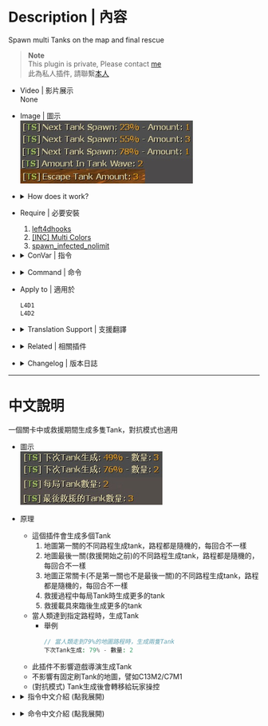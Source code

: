 # Description | 內容
Spawn multi Tanks on the map and final rescue

> __Note__ <br/>
This plugin is private, Please contact [me](https://github.com/fbef0102/Game-Private_Plugin#私人插件列表-private-plugins-list)<br/>
此為私人插件, 請聯繫[本人](https://github.com/fbef0102/Game-Private_Plugin#私人插件列表-private-plugins-list)

* Video | 影片展示
<br/>None

* Image | 圖示
	<br/>![l4d_tank_spawn_1](image/l4d_tank_spawn_1.jpg)

* <details><summary>How does it work?</summary>

	* This plugin spawns multi tanks
		1. In different percentage on first map. Random percentage each time.
		2. In different percentage on final map (Before final rescue). Random percentage each time.
		3. In different percentage on regular map. Random percentage each time.
		4. On each tank wave in final rescue
		5. When finale vehicle is ready
	* Tanks will be spawned when the furthest survivor reach a percentage of map
		* For example
			```php
			// When furthest survivor reach 79% of map completion, 2 Tanks will be spawned.
			Next Tank Spawn: 79% - Amount: 2
			```
	* Does not affect director tank
	* Does not affect tank static spawn by map, for example: C13M2/C7M1
	* (Versus) Tanks will pass to players
</details>

* Require | 必要安裝
	1. [left4dhooks](https://forums.alliedmods.net/showthread.php?t=321696)
    2. [[INC] Multi Colors](https://github.com/fbef0102/L4D1_2-Plugins/releases/tag/Multi-Colors)
    3. [spawn_infected_nolimit](https://github.com/fbef0102/L4D1_2-Plugins/tree/master/spawn_infected_nolimit)

* <details><summary>ConVar | 指令</summary>

	* cfg/sourcemod/l4d_tank_spawn.cfg
		```php
		// 0=Disable, 1=Enable Plugin, Spawn numbers of Tanks depending on the map (Does not affect director spawn)
		l4d_tank_spawn_enable "1"

		// Set interval time check to spawn
		l4d_tank_spawn_interval "0.5"

		// Set total max numbers of Tanks to spawn on first map (0=Game deafult)
		l4d_tank_spawn_first_max "3"

		// Set total min numbers of Tanks to spawn on first map (0=Game deafult)
		l4d_tank_spawn_first_min "1"

		// Set total max numbers of Tanks to spawn on regular map (0=Game deafult)
		l4d_tank_spawn_normal_max "5"

		// Set total min numbers of Tanks to spawn on regular map (0=Game deafult)
		l4d_tank_spawn_normal_min "3"

		// Set total max numbers of Tanks to spawn on final map (0=Game deafult)
		// Before final rescue starts
		l4d_tank_spawn_final_max_before_rescue "1"

		// Set total min numbers of Tanks to spawn on final map (0=Game deafult)
		// Before final rescue starts
		l4d_tank_spawn_final_min_before_rescue "1"

		// Set max numbers of Tanks to spawn on each tank wave in final rescue (0=Game deafult)
		l4d_tank_spawn_final_max_in_rescue "2"

		// Set min numbers of Tanks to spawn on each tank wave in final rescue (0=Game deafult)
		l4d_tank_spawn_final_min_in_rescue "1"

		// Set max numbers of Tanks to spawn when finale vehicle is ready (0=Game deafult)
		l4d_tank_spawn_final_max_rescue_ready "3"

		// Set min numbers of Tanks to spawn when finale vehicle is ready (0=Game deafult)
		l4d_tank_spawn_final_min_rescue_ready "2"

		// If 1, Set multi Tanks to spawn simultaneously on first/regular/final map
		l4d_tank_spawn_enable_simultaneous "1"

		// Set a minimum of Tanks to spawn simultaneously
		l4d_tank_spawn_min_simultaneous "1"

		// Set a maximum of Tanks to spawn simultaneously
		l4d_tank_spawn_max_simultaneous "3"

		// Set progress [5-95]% minimum of the map, where Tanks can spawn
		l4d_tank_spawn_range_min_tank "10"

		// Set progress [5-95]% maximum of the map, where Tanks can spawn
		l4d_tank_spawn_range_max_tank "90"
		```
</details>

* <details><summary>Command | 命令</summary>

	* **Display next tank spawn percent**
		```php
		sm_tank
		```
</details>

* Apply to | 適用於
	```
	L4D1
	L4D2
	```

* <details><summary>Translation Support | 支援翻譯</summary>

	```
	English
	繁體中文
	简体中文
	```
</details>

* <details><summary>Related | 相關插件</summary>

	1. [l4d_current_survivor_progress](https://github.com/fbef0102/L4D1_2-Plugins/tree/master/l4d_current_survivor_progress): Print survivor progress in flow percents
		> 使用指令顯示人類目前的路程
</details>

* <details><summary>Changelog | 版本日誌</summary>

    * v1.1 (2024-3-12)
		* Control max and min numbers of tanks to spawn
		* Update cvars

    * v1.0 (2023-12-5)
		* Initial Release
</details>

- - - -
# 中文說明
一個關卡中或救援期間生成多隻Tank，對抗模式也適用

* 圖示
	<br/>![zho/l4d_tank_spawn_1](image/zho/l4d_tank_spawn_1.jpg)

* 原理
	* 這個插件會生成多個Tank
		1. 地圖第一關的不同路程生成tank，路程都是隨機的，每回合不一樣
		2. 地圖最後一關(救援開始之前)的不同路程生成tank，路程都是隨機的，每回合不一樣
		3. 地圖正常關卡(不是第一關也不是最後一關)的不同路程生成tank，路程都是隨機的，每回合不一樣
		4. 救援過程中每局Tank時生成更多的tank
		5. 救援載具來臨後生成更多的tank
	* 當人類達到指定路程時，生成Tank
		* 舉例
			```php
			// 當人類走到79%的地圖路程時，生成兩隻Tank
			下次Tank生成: 79% - 數量: 2
			```
	* 此插件不影響遊戲導演生成Tank
	* 不影響有固定刷Tank的地圖，譬如C13M2/C7M1
	* (對抗模式) Tank生成後會轉移給玩家操控

* <details><summary>指令中文介紹 (點我展開)</summary>

	* cfg/sourcemod/l4d_tank_spawn.cfg
		```php
		// 0=關閉插件, 1=啟動插件, 在地圖上不同路程分別生成坦克 (不影響遊戲導演生成Tank)
		l4d_tank_spawn_enable "1"

		// 每0.5秒檢查一次人類路程並生成Tank
		l4d_tank_spawn_interval "0.5"

		// 地圖第一關總共會生成的最多Tank數量 (0=遊戲預設)
		l4d_tank_spawn_first_max "3"

		// 地圖第一關總共會生成的最少Tank數量 (0=遊戲預設)
		l4d_tank_spawn_first_min "1"

		// 地圖正常關卡總共會生成的最多Tank數量 (0=遊戲預設)
		// 不是第一關也不是最後一關
		l4d_tank_spawn_normal_max "5"

		// 地圖正常關卡總共會生成的最少Tank數量 (0=遊戲預設)
		// 不是第一關也不是最後一關
		l4d_tank_spawn_normal_min "3"

		// 地圖最後一關總共會生成的最多Tank數量 (在救援開始之前, 0=遊戲預設)
		l4d_tank_spawn_final_max_before_rescue "1"

		// 地圖最後一關總共會生成的最少Tank數量 (在救援開始之前, 0=遊戲預設)
		l4d_tank_spawn_final_min_before_rescue "1"

		// 救援過程中每一波Tank時所生成的最多tank數量 (0=遊戲預設)
		l4d_tank_spawn_final_max_in_rescue "2"

		// 救援過程中每一波Tank時所生成的最少tank數量 (0=遊戲預設)
		l4d_tank_spawn_final_min_in_rescue "1"

		// 救援載具來臨後所生成的最多tank數量 (0=遊戲預設)
		l4d_tank_spawn_final_max_rescue_ready "3"

		// 救援載具來臨後所生成的最少tank數量 (0=遊戲預設)
		l4d_tank_spawn_final_min_rescue_ready "2"

		// 為1時，地圖的 第一關/正常關卡/最後一關路程上 每次產生不同數量的Tank
		l4d_tank_spawn_enable_simultaneous "1"

		// (第一關/正常關卡/最後一關救援開始之前路程上) 每次產生Tank時，所生成的最少數量
		l4d_tank_spawn_min_simultaneous "1"

		// (第一關/正常關卡/最後一關救援開始之前路程上) 每次產生Tank時，所生成的最多數量
		l4d_tank_spawn_max_simultaneous "3"

		// (第一關/正常關卡/最後一關救援開始之前路程上) 至少路程到達10%才可以生成Tank，數字請填[5~95]%
		l4d_tank_spawn_range_min_tank "10"

		// (第一關/正常關卡/最後一關救援開始之前路程上) 路程最遠90%生成Tank，數字請填[5~95]%
		l4d_tank_spawn_range_max_tank "90"
		```
</details>

* <details><summary>命令中文介紹 (點我展開)</summary>

	* **顯示下次生成Tank的路程與數量**
		```php
		sm_tank
		```
</details>